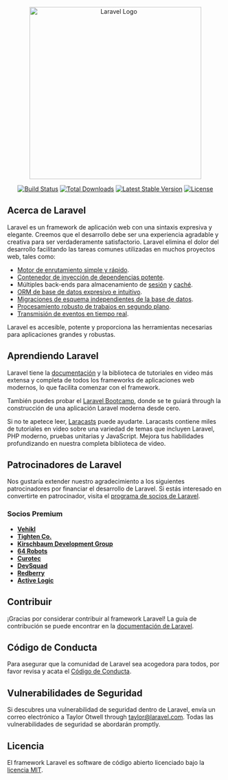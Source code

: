 <p align="center"><a href="https://laravel.com" target="_blank"><img src="https://raw.githubusercontent.com/laravel/art/master/logo-lockup/5%20SVG/2%20CMYK/1%20Full%20Color/laravel-logolockup-cmyk-red.svg" width="400" alt="Laravel Logo"></a></p>

<p align="center">
<a href="https://github.com/laravel/framework/actions"><img src="https://github.com/laravel/framework/workflows/tests/badge.svg" alt="Build Status"></a>
<a href="https://packagist.org/packages/laravel/framework"><img src="https://img.shields.io/packagist/dt/laravel/framework" alt="Total Downloads"></a>
<a href="https://packagist.org/packages/laravel/framework"><img src="https://img.shields.io/packagist/v/laravel/framework" alt="Latest Stable Version"></a>
<a href="https://packagist.org/packages/laravel/framework"><img src="https://img.shields.io/packagist/l/laravel/framework" alt="License"></a>
</p>

## Acerca de Laravel

Laravel es un framework de aplicación web con una sintaxis expresiva y elegante. Creemos que el desarrollo debe ser una experiencia agradable y creativa para ser verdaderamente satisfactorio. Laravel elimina el dolor del desarrollo facilitando las tareas comunes utilizadas en muchos proyectos web, tales como:

- [Motor de enrutamiento simple y rápido](https://laravel.com/docs/routing).
- [Contenedor de inyección de dependencias potente](https://laravel.com/docs/container).
- Múltiples back-ends para almacenamiento de [sesión](https://laravel.com/docs/session) y [caché](https://laravel.com/docs/cache).
- [ORM de base de datos expresivo e intuitivo](https://laravel.com/docs/eloquent).
- [Migraciones de esquema independientes de la base de datos](https://laravel.com/docs/migrations).
- [Procesamiento robusto de trabajos en segundo plano](https://laravel.com/docs/queues).
- [Transmisión de eventos en tiempo real](https://laravel.com/docs/broadcasting).

Laravel es accesible, potente y proporciona las herramientas necesarias para aplicaciones grandes y robustas.

## Aprendiendo Laravel

Laravel tiene la [documentación](https://laravel.com/docs) y la biblioteca de tutoriales en video más extensa y completa de todos los frameworks de aplicaciones web modernos, lo que facilita comenzar con el framework.

También puedes probar el [Laravel Bootcamp](https://bootcamp.laravel.com), donde se te guiará through la construcción de una aplicación Laravel moderna desde cero.

Si no te apetece leer, [Laracasts](https://laracasts.com) puede ayudarte. Laracasts contiene miles de tutoriales en video sobre una variedad de temas que incluyen Laravel, PHP moderno, pruebas unitarias y JavaScript. Mejora tus habilidades profundizando en nuestra completa biblioteca de video.

## Patrocinadores de Laravel

Nos gustaría extender nuestro agradecimiento a los siguientes patrocinadores por financiar el desarrollo de Laravel. Si estás interesado en convertirte en patrocinador, visita el [programa de socios de Laravel](https://partners.laravel.com).

### Socios Premium

- **[Vehikl](https://vehikl.com)**
- **[Tighten Co.](https://tighten.co)**
- **[Kirschbaum Development Group](https://kirschbaumdevelopment.com)**
- **[64 Robots](https://64robots.com)**
- **[Curotec](https://www.curotec.com/services/technologies/laravel)**
- **[DevSquad](https://devsquad.com/hire-laravel-developers)**
- **[Redberry](https://redberry.international/laravel-development)**
- **[Active Logic](https://activelogic.com)**

## Contribuir

¡Gracias por considerar contribuir al framework Laravel! La guía de contribución se puede encontrar en la [documentación de Laravel](https://laravel.com/docs/contributions).

## Código de Conducta

Para asegurar que la comunidad de Laravel sea acogedora para todos, por favor revisa y acata el [Código de Conducta](https://laravel.com/docs/contributions#code-of-conduct).

## Vulnerabilidades de Seguridad

Si descubres una vulnerabilidad de seguridad dentro de Laravel, envía un correo electrónico a Taylor Otwell through [taylor@laravel.com](mailto:taylor@laravel.com). Todas las vulnerabilidades de seguridad se abordarán promptly.

## Licencia

El framework Laravel es software de código abierto licenciado bajo la [licencia MIT](https://opensource.org/licenses/MIT).
